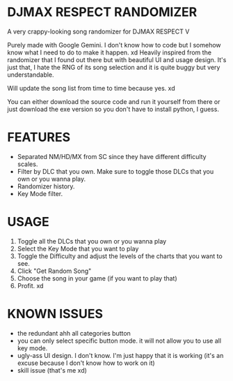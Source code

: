 # DJMAX RESPECT RANDOMIZER

A very crappy-looking song randomizer for DJMAX RESPECT V

Purely made with Google Gemini. I don't know how to code but I somehow know what I need to do to make it happen. xd
Heavily inspired from the randomizer that I found out there but with beautiful UI and usage design. It's just that, I hate the RNG of its song selection and it is quite buggy but very understandable.

Will update the song list from time to time because yes. xd

You can either download the source code and run it yourself from there or just download the exe version so you don't have to install python, I guess.



# FEATURES
- Separated NM/HD/MX from SC since they have different difficulty scales.
- Filter by DLC that you own. Make sure to toggle those DLCs that you own or you wanna play.
- Randomizer history.
- Key Mode filter.


# USAGE
1. Toggle all the DLCs that you own or you wanna play
2. Select the Key Mode that you want to play
3. Toggle the Difficulty and adjust the levels of the charts that you want to see.
4. Click "Get Random Song"
5. Choose the song in your game (if you want to play that)
6. Profit. xd


# KNOWN ISSUES
- the redundant ahh all categories button
- you can only select specific button mode. it will not allow you to use all key mode.
- ugly-ass UI design. I don't know. I'm just happy that it is working (it's an excuse because I don't know how to work on it)
- skill issue (that's me xd)
